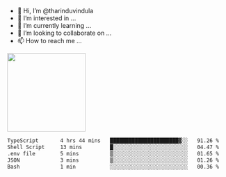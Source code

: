 - 👋 Hi, I’m @tharinduvindula
- 👀 I’m interested in ...
- 🌱 I’m currently learning ...
- 💞️ I’m looking to collaborate on ...
- 📫 How to reach me ...

<!---
tharinduvindula/tharinduvindula is a ✨ special ✨ repository because its `README.md` (this file) appears on your GitHub profile.
You can click the Preview link to take a look at your changes.
--->

<img height="180em" src="https://github-readme-stats.vercel.app/api?username=tharinduvindula&show_icons=true&hide_border=false&&count_private=true&include_all_commits=true" />


<!--START_SECTION:waka-->

```txt
TypeScript       4 hrs 44 mins   ██████████████████████▓░░   91.26 %
Shell Script     13 mins         █░░░░░░░░░░░░░░░░░░░░░░░░   04.47 %
.env file        5 mins          ▒░░░░░░░░░░░░░░░░░░░░░░░░   01.65 %
JSON             3 mins          ▒░░░░░░░░░░░░░░░░░░░░░░░░   01.26 %
Bash             1 min           ░░░░░░░░░░░░░░░░░░░░░░░░░   00.36 %
```

<!--END_SECTION:waka-->

